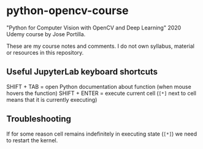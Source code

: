 # python-opencv-course
"Python for Computer Vision with OpenCV and Deep Learning" 2020 Udemy course by Jose Portilla.

These are my course notes and comments. I do not own syllabus, material or resources in this repository.


## Useful JupyterLab keyboard shortcuts

SHIFT + TAB = open Python documentation about function (when mouse hovers the function)
SHIFT + ENTER = execute current cell (`[*]` next to cell means that it is currently executing)

## Troubleshooting

If for some reason cell remains indefinitely in executing state (`[*]`) we need to restart the kernel.